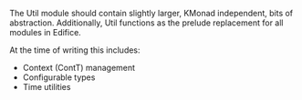 The Util module should contain slightly larger, KMonad independent, bits of
abstraction. Additionally, Util functions as the prelude replacement for all
modules in Edifice.

At the time of writing this includes:
- Context (ContT) management
- Configurable types
- Time utilities
